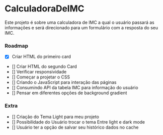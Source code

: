 # CalculadoraDeIMC
Este projeto é sobre uma calculadora de IMC a qual o usuário passará as informações e será direcionado para um formulário com a resposta do seu IMC.

### Roadmap

- [x] Criar HTML do primeiro card
- [] Criar HTML do segundo Card
- [] Verificar responsividade
- [] Começar a projetar o CSS
- [] Criando o JavaScript para interação das páginas
- [] Consumindo API da tabela IMC para informação do usuário
- [] Pensar em diferentes opções de background gradient

### Extra

- [] Criação do Tema Light para meu projeto
- [] Possibilidade do Usuário trocar o tema Entre light e dark mode
- [] Usuário ter a opção de salvar seu histórico dados no cache
